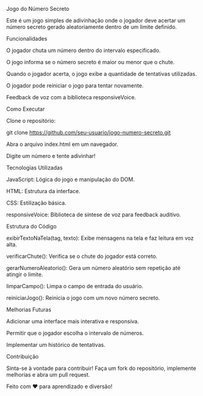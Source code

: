Jogo do Número Secreto

Este é um jogo simples de adivinhação onde o jogador deve acertar um número secreto gerado aleatoriamente dentro de um limite definido.

Funcionalidades

O jogador chuta um número dentro do intervalo especificado.

O jogo informa se o número secreto é maior ou menor que o chute.

Quando o jogador acerta, o jogo exibe a quantidade de tentativas utilizadas.

O jogador pode reiniciar o jogo para tentar novamente.

Feedback de voz com a biblioteca responsiveVoice.

Como Executar

Clone o repositório:

git clone https://github.com/seu-usuario/jogo-numero-secreto.git

Abra o arquivo index.html em um navegador.

Digite um número e tente adivinhar!

Tecnologias Utilizadas

JavaScript: Lógica do jogo e manipulação do DOM.

HTML: Estrutura da interface.

CSS: Estilização básica.

responsiveVoice: Biblioteca de síntese de voz para feedback auditivo.

Estrutura do Código

exibirTextoNaTela(tag, texto): Exibe mensagens na tela e faz leitura em voz alta.

verificarChute(): Verifica se o chute do jogador está correto.

gerarNumeroAleatorio(): Gera um número aleatório sem repetição até atingir o limite.

limparCampo(): Limpa o campo de entrada do usuário.

reiniciarJogo(): Reinicia o jogo com um novo número secreto.

Melhorias Futuras

Adicionar uma interface mais interativa e responsiva.

Permitir que o jogador escolha o intervalo de números.

Implementar um histórico de tentativas.

Contribuição

Sinta-se à vontade para contribuir! Faça um fork do repositório, implemente melhorias e abra um pull request.

Feito com ❤️ para aprendizado e diversão!
